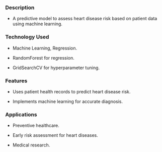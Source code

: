 ### Description

  - A predictive model to assess heart disease risk based on patient data using machine learning.

### Technology Used

  - Machine Learning, Regression.
  
  - RandomForest for regression.
  
  - GridSearchCV for hyperparameter tuning.

### Features

  - Uses patient health records to predict heart disease risk.
  
  - Implements machine learning for accurate diagnosis.

### Applications

  - Preventive healthcare.
  
  - Early risk assessment for heart diseases.
  
  - Medical research.
